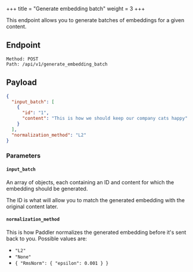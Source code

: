 +++
title = "Generate embedding batch"
weight = 3
+++

This endpoint allows you to generate batches of embeddings for a given content.

## Endpoint

```
Method: POST
Path: /api/v1/generate_embedding_batch
```

## Payload

```JSON
{
  "input_batch": [
    {
      "id": "1",
      "content": "This is how we should keep our company cats happy"
    }
  ],
  "normalization_method": "L2"
}
```

### Parameters

#### `input_batch`

An array of objects, each containing an ID and content for which the embedding should be generated.

The ID is what will allow you to match the generated embedding with the original content later.


#### `normalization_method` 

This is how Paddler normalizes the generated embedding before it's sent back to you. Possible values are:
- `"L2"`
- `"None"`
- `{ "RmsNorm": { "epsilon": 0.001 } }`
